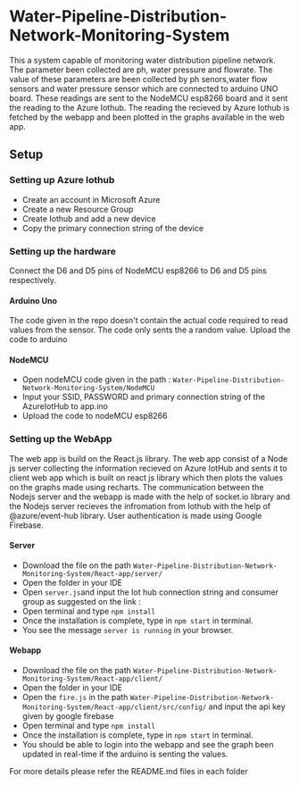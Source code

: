 # Water-Pipeline-Distribution-Network-Monitoring-System

This a system capable of monitoring water distribution pipeline network. The parameter been collected are ph, water pressure and flowrate. The value of these parameters are been collected by ph senors,water flow sensors and water pressure sensor which are connected to arduino UNO board. These readings are sent to the NodeMCU esp8266 board and it sent the reading to the Azure Iothub. The reading the recieved by Azure Iothub is fetched by the webapp and been plotted in the graphs available in the web app.

## Setup

### Setting up Azure Iothub

* Create an account in Microsoft Azure
* Create a new Resource Group  
* Create Iothub and add a new device
* Copy the primary connection string of the device

### Setting up the hardware

Connect the D6 and D5 pins of NodeMCU esp8266 to D6 and D5 pins respectively.

#### Arduino Uno

The code given in the repo doesn't contain the actual code required to read values from the sensor. The code only sents the a random value. Upload the code to arduino

#### NodeMCU

* Open nodeMCU code given in the path : `Water-Pipeline-Distribution-Network-Monitoring-System/NodeMCU`
* Input your SSID, PASSWORD and primary connection string of the AzureIotHub to app.ino
* Upload the code to nodeMCU esp8266

### Setting up the WebApp

The web app is build on the React.js library. The web app consist of a Node js server collecting the information recieved on Azure IotHub and sents it to client web app which is built on react js library which then plots the values on the graphs made using recharts. The communication between the Nodejs server and the webapp is made with the help of socket.io library and the Nodejs server recieves the infromation from Iothub with the help of @azure/event-hub library. User authentication is made using Google Firebase.

#### Server

* Download the file on the path `Water-Pipeline-Distribution-Network-Monitoring-System/React-app/server/`
* Open the folder in your IDE
* Open `server.js`and input the Iot hub connection string and consumer group as suggested on the link :
* Open terminal and type `npm install`
* Once the installation is complete, type in `npm start` in terminal.
* You see the message `server is running` in your browser.

#### Webapp

* Download the file on the path `Water-Pipeline-Distribution-Network-Monitoring-System/React-app/client/`
* Open the folder in your IDE
* Open the `fire.js` in the path `Water-Pipeline-Distribution-Network-Monitoring-System/React-app/client/src/config/` and input the api key given by google firebase
* Open terminal and type `npm install`
* Once the installation is complete, type in `npm start` in terminal.
* You should be able to login into the webapp and see the graph been updated in real-time if the arduino is senting the values.


For more details please refer the README.md files in each folder

